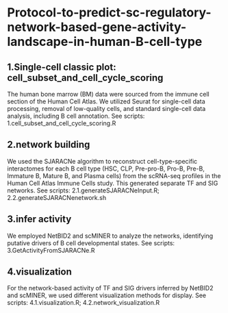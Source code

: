 # Protocol-to-predict-sc-regulatory-network-based-gene-activity-landscape-in-human-B-cell-type
## 1.Single-cell classic plot: cell_subset_and_cell_cycle_scoring
The human bone marrow (BM) data were sourced from the immune cell section of the Human Cell Atlas. We utilized Seurat for single-cell data processing, removal of low-quality cells, and standard single-cell data analysis, including B cell annotation. See scripts: 1.cell_subset_and_cell_cycle_scoring.R
## 2.network building
We used the SJARACNe algorithm to reconstruct cell-type-specific interactomes for each B cell type (HSC, CLP, Pre-pro-B, Pro-B, Pre-B, Immature B, Mature B, and Plasma cells) from the scRNA-seq profiles in the Human Cell Atlas Immune Cells study. This generated separate TF and SIG networks. See scripts: 2.1.generateSJARACNeInput.R; 2.2.generateSJARACNenetwork.sh
## 3.infer activity
We employed NetBID2 and scMINER to analyze the networks, identifying putative drivers of B cell developmental states. See scripts: 3.GetActivityFromSJARACNe.R
## 4.visualization
For the network-based activity of TF and SIG drivers inferred by NetBID2 and scMINER, we used different visualization methods for display. See scripts: 4.1.visualization.R; 4.2.network_visualization.R
